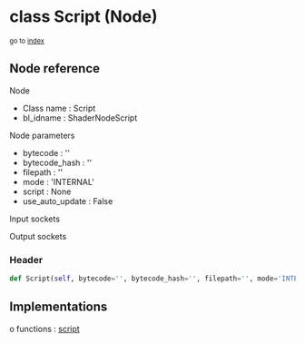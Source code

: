 # class Script (Node)

<sub>go to [index](/docs/index.md)</sub>

## Node reference

Node
 - Class name : Script
 - bl_idname : ShaderNodeScript

Node parameters
 - bytecode : ''
 - bytecode_hash : ''
 - filepath : ''
 - mode : 'INTERNAL'
 - script : None
 - use_auto_update : False

Input sockets

Output sockets

### Header

``` python
def Script(self, bytecode='', bytecode_hash='', filepath='', mode='INTERNAL', script=None, use_auto_update=False, node_label=None, node_color=None):
```

## Implementations

o functions : [script](/docs/Shader_classes/GLOBAL.md#script)


